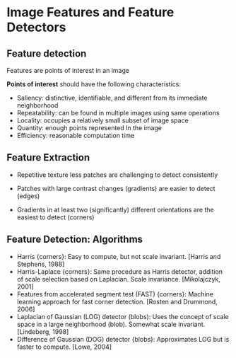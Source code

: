 # Image Features and Feature Detectors

## Feature detection

Features are points of interest in an image

**Points of interest** should have the following characteristics:

* Saliency: distinctive, identifiable, and different from its immediate neighborhood
* Repeatability: can be found in multiple images using same operations
* Locality: occupies a relatively small subset of image space
* Quantity: enough points represented In the image
* Efficiency: reasonable computation time

## Feature Extraction

* Repetitive texture less patches are challenging to
detect consistently

* Patches with large contrast changes (gradients) are
easier to detect (edges)

* Gradients in at least two (significantly) different
orientations are the easiest to detect (corners)

## Feature Detection: Algorithms

* Harris {corners}: Easy to compute, but not scale invariant. [Harris and Stephens, 1988]
* Harris-Laplace {corners}: Same procedure as Harris detector, addition of scale selection based on Laplacian. Scale invariance. [Mikolajczyk, 2001]
* Features from accelerated segment test (FAST) {corners}: Machine learning approach for fast corner detection. [Rosten and Drummond, 2006]
* Laplacian of Gaussian (LOG) detector (blobs): Uses the concept of scale space in a large neighborhood (blob). Somewhat scale invariant. [Lindeberg, 1998]
* Difference of Gaussian (DOG) detector {blobs}: Approximates LOG but is faster to compute. [Lowe, 2004]
